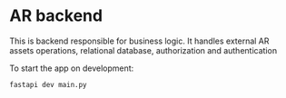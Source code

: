 # AR backend
This is backend responsible for business logic. It handles external AR assets operations, relational database, authorization and authentication


To start the app on development:
```sh
fastapi dev main.py
```
